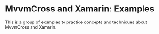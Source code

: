 # MvvmCross and Xamarin: Examples

This is a group of examples to practice concepts and techniques about MvvmCross and Xamarin.
